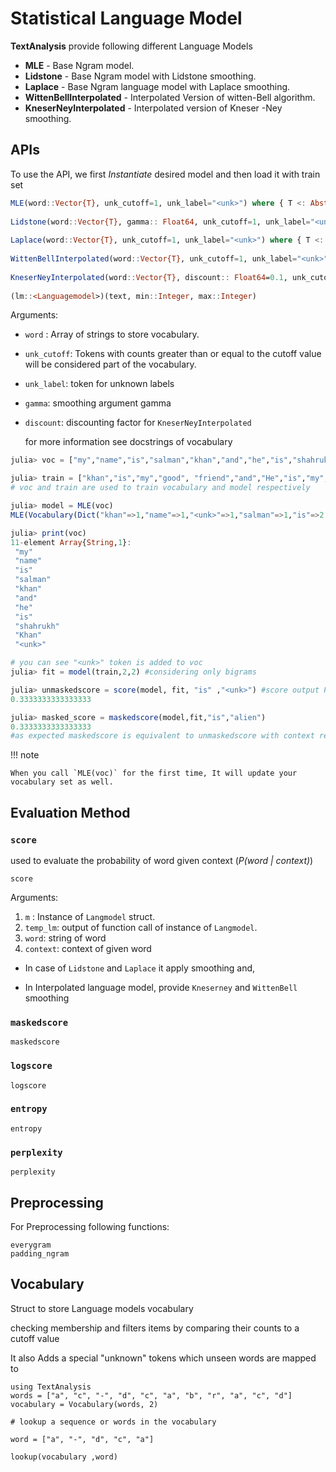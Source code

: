 #  Statistical Language Model 

**TextAnalysis** provide following different Language Models 

- **MLE** - Base Ngram model.
- **Lidstone** - Base Ngram model with Lidstone smoothing.
- **Laplace** - Base Ngram language model with Laplace smoothing.
- **WittenBellInterpolated** - Interpolated Version of witten-Bell algorithm.
- **KneserNeyInterpolated** - Interpolated  version of Kneser -Ney smoothing.

## APIs

To use the API, we first *Instantiate* desired model and then load it with train set

```julia
MLE(word::Vector{T}, unk_cutoff=1, unk_label="<unk>") where { T <: AbstractString}
        
Lidstone(word::Vector{T}, gamma:: Float64, unk_cutoff=1, unk_label="<unk>") where { T <: AbstractString}
        
Laplace(word::Vector{T}, unk_cutoff=1, unk_label="<unk>") where { T <: AbstractString}
        
WittenBellInterpolated(word::Vector{T}, unk_cutoff=1, unk_label="<unk>") where { T <: AbstractString}
        
KneserNeyInterpolated(word::Vector{T}, discount:: Float64=0.1, unk_cutoff=1, unk_label="<unk>") where { T <: AbstractString}
        
(lm::<Languagemodel>)(text, min::Integer, max::Integer)
```
Arguments:

 * `word` : Array of  strings to store vocabulary.

 * `unk_cutoff`: Tokens with counts greater than or equal to the cutoff value will be considered part of the vocabulary.

 * `unk_label`: token for unknown labels 

 *  `gamma`: smoothing argument gamma 

 * `discount`:  discounting factor for `KneserNeyInterpolated`

   for more information see docstrings of vocabulary

```julia
julia> voc = ["my","name","is","salman","khan","and","he","is","shahrukh","Khan"]

julia> train = ["khan","is","my","good", "friend","and","He","is","my","brother"]
# voc and train are used to train vocabulary and model respectively

julia> model = MLE(voc)
MLE(Vocabulary(Dict("khan"=>1,"name"=>1,"<unk>"=>1,"salman"=>1,"is"=>2,"Khan"=>1,"my"=>1,"he"=>1,"shahrukh"=>1,"and"=>1…), 1, "<unk>", ["my", "name", "is", "salman", "khan", "and", "he", "is", "shahrukh", "Khan", "<unk>"]))

julia> print(voc)
11-element Array{String,1}:
 "my"
 "name"
 "is"
 "salman"
 "khan" 
 "and" 
 "he" 
 "is"
 "shahrukh"
 "Khan"
 "<unk>"

# you can see "<unk>" token is added to voc 
julia> fit = model(train,2,2) #considering only bigrams

julia> unmaskedscore = score(model, fit, "is" ,"<unk>") #score output P(word | context) without replacing context word with "<unk>"
0.3333333333333333

julia> masked_score = maskedscore(model,fit,"is","alien")
0.3333333333333333
#as expected maskedscore is equivalent to unmaskedscore with context replaced with "<unk>"

```

!!! note

    When you call `MLE(voc)` for the first time, It will update your vocabulary set as well. 

## Evaluation Method

### `score` 

used to evaluate the probability of word given context (*P(word | context)*)

```@docs
score
```

Arguments:

1. `m` : Instance of `Langmodel` struct.
2. `temp_lm`: output of function call of instance of `Langmodel`.
3. `word`: string of word 
4. `context`: context of given word

- In case of `Lidstone` and `Laplace` it apply smoothing and, 

- In Interpolated language model, provide `Kneserney` and `WittenBell` smoothing 

### `maskedscore` 
```@docs
maskedscore
```

### `logscore`
```@docs
logscore
```


### `entropy`

```@docs
entropy
```

### `perplexity`
```@docs
perplexity
```

##  Preprocessing

 For Preprocessing following functions:
```@docs
everygram
padding_ngram
```

## Vocabulary 

Struct to store Language models vocabulary

checking membership and filters items by comparing their counts to a cutoff value

It also Adds a special "unknown" tokens which unseen words are mapped to

```@repl
using TextAnalysis
words = ["a", "c", "-", "d", "c", "a", "b", "r", "a", "c", "d"]
vocabulary = Vocabulary(words, 2) 

# lookup a sequence or words in the vocabulary

word = ["a", "-", "d", "c", "a"]

lookup(vocabulary ,word)
```
